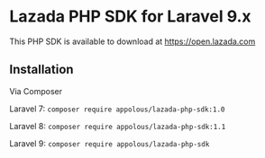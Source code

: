 # Lazada PHP SDK for Laravel 9.x

This PHP SDK is available to download at https://open.lazada.com

## Installation

Via Composer

Laravel 7: `composer require appolous/lazada-php-sdk:1.0`

Laravel 8: `composer require appolous/lazada-php-sdk:1.1`

Laravel 9: `composer require appolous/lazada-php-sdk`